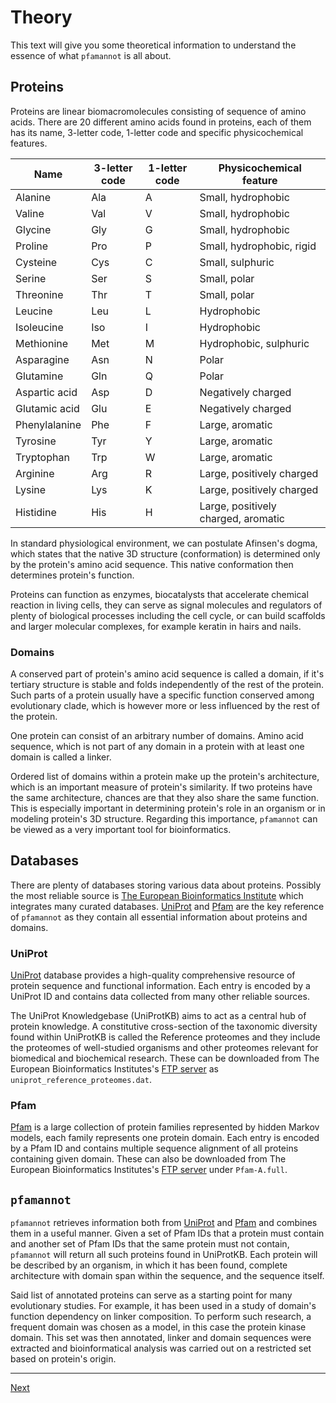 [//]: # (pfamannot)
[//]: # (Protein Family Annotator)
[//]: # ()
[//]: # (docs/user/theory.md)
[//]: # (Jan Hamalcik)
[//]: # ()
[//]: # (Gives theoretical info about proteins, domains and databases)
[//]: # ()

# Theory

This text will give you some theoretical information to understand the
essence of what `pfamannot` is all about.

## Proteins

Proteins are linear biomacromolecules consisting of sequence of amino
acids.
There are 20 different amino acids found in proteins, each of them has its
name, 3-letter code, 1-letter code and specific physicochemical features.

Name | 3-letter code | 1-letter code | Physicochemical feature
---- | ------------- | ------------- | -----------------------
Alanine | Ala | A | Small, hydrophobic
Valine | Val | V | Small, hydrophobic
Glycine | Gly | G | Small, hydrophobic
Proline | Pro | P | Small, hydrophobic, rigid
Cysteine | Cys | C | Small, sulphuric
Serine | Ser | S | Small, polar
Threonine | Thr | T | Small, polar
Leucine | Leu | L | Hydrophobic
Isoleucine | Iso | I | Hydrophobic
Methionine | Met | M | Hydrophobic, sulphuric
Asparagine | Asn | N | Polar
Glutamine | Gln | Q | Polar
Aspartic acid | Asp | D | Negatively charged
Glutamic acid | Glu | E | Negatively charged
Phenylalanine | Phe | F | Large, aromatic
Tyrosine | Tyr | Y | Large, aromatic
Tryptophan | Trp | W | Large, aromatic
Arginine | Arg | R | Large, positively charged
Lysine | Lys | K | Large, positively charged
Histidine | His | H | Large, positively charged, aromatic

In standard physiological environment, we can postulate Afinsen's dogma,
which states that the native 3D structure (conformation) is determined
only by the protein's amino acid sequence.
This native conformation then determines protein's function.

Proteins can function as enzymes, biocatalysts that accelerate chemical
reaction in living cells, they can serve as signal molecules and
regulators of plenty of biological processes including the cell cycle,
or can build scaffolds and larger molecular complexes, for example
keratin in hairs and nails.

### Domains

A conserved part of protein's amino acid sequence is called a domain,
if it's tertiary structure is stable and folds independently of the rest
of the protein.
Such parts of a protein usually have a specific function conserved among
evolutionary clade, which is however more or less influenced by the rest
of the protein.

One protein can consist of an arbitrary number of domains.
Amino acid sequence, which is not part of any domain in a protein with at
least one domain is called a linker.

Ordered list of domains within a protein make up the protein's
architecture, which is an important measure of protein's similarity.
If two proteins have the same architecture, chances are that they also
share the same function.
This is especially important in determining protein's role in an
organism or in modeling protein's 3D structure.
Regarding this importance, `pfamannot` can be viewed as a very important
tool for bioinformatics.

## Databases

There are plenty of databases storing various data about proteins.
Possibly the most reliable source is
[The European Bioinformatics Institute](https://www.ebi.ac.uk)
which integrates many curated databases.
[UniProt](https://www.uniprot.org) and [Pfam](http://pfam.xfam.org)
are the key reference of `pfamannot` as they contain all essential
information about proteins and domains.

### UniProt

[UniProt](https://www.uniprot.org) database provides a high-quality
comprehensive resource of protein sequence and functional information.
Each entry is encoded by a UniProt ID and contains data collected from
many other reliable sources.

The UniProt Knowledgebase (UniProtKB) aims to act as a central hub of
protein knowledge.
A constitutive cross-section of the taxonomic diversity found within
UniProtKB is called the Reference proteomes and they include the
proteomes of well-studied organisms and other proteomes relevant for
biomedical and biochemical research.
These can be downloaded from The European Bioinformatics Institutes's
[FTP server](ftp://ftp.ebi.ac.uk/pub/databases/Pfam/current_release) as
`uniprot_reference_proteomes.dat`.

### Pfam

[Pfam](http://pfam.xfam.org) is a large collection of protein families
represented by hidden Markov models, each family represents one protein
domain.
Each entry is encoded by a Pfam ID and contains multiple sequence
alignment of all proteins containing given domain.
These can also be downloaded from The European Bioinformatics
Institutes's
[FTP server](ftp://ftp.ebi.ac.uk/pub/databases/Pfam/current_release)
under `Pfam-A.full`.

## `pfamannot`

`pfamannot` retrieves information both from
[UniProt](https://www.uniprot.org) and [Pfam](http://pfam.xfam.org)
and combines them in a useful manner.
Given a set of Pfam IDs that a protein must contain and another set of
Pfam IDs that the same protein must not contain, `pfamannot` will return
all such proteins found in UniProtKB.
Each protein will be described by an organism, in which it has been
found, complete architecture with domain span within the sequence, and
the sequence itself.

Said list of annotated proteins can serve as a starting point for many
evolutionary studies.
For example, it has been used in a study of domain's function
dependency on linker composition.
To perform such research, a frequent domain was chosen as a model, in
this case the protein kinase domain.
This set was then annotated, linker and domain sequences were extracted
and bioinformatical analysis was carried out on a restricted set based
on protein's origin.

---

[Next](usage.md)
